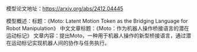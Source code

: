 模型论文地址：https://arxiv.org/abs/2412.04445

模型概述：标题：《Moto: Latent Motion Token as the Bridging Language for Robot Manipulation》
中文文章标题：《Moto：作为机器人操作桥接语言的潜在运动标记》
文章内容：提出Moto，一种用于机器人操作的新型桥接语言，通过潜在运动标记实现机器人间的协作与任务执行。
